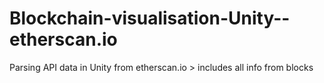 # Blockchain-visualisation-Unity--etherscan.io
Parsing API data in Unity from etherscan.io > includes all info from blocks
